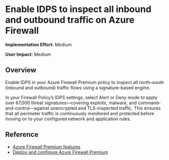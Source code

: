 # Enable IDPS  to inspect all inbound and outbound traffic on Azure Firewall
**Implementation Effort:** Medium  

**User Impact:** Medium

## Overview

Enable IDPS in your Azure Firewall Premium policy to inspect all north–south (inbound and outbound) traffic flows using a signature-based engine. 

In your Firewall Policy’s IDPS settings, select Alert or Deny mode to apply over 67,000 threat signatures—covering exploits, malware, and command-and-control—against unencrypted and TLS-inspected traffic. This ensures that all perimeter traffic is continuously monitored and protected before moving on to your configured network and application rules.

## Reference

* [Azure Firewall Premium features](https://learn.microsoft.com/en-us/azure/firewall/premium-features#intrusion-detection-and-prevention-system)
* [Deploy and configure Azure Firewall Premium](https://learn.microsoft.com/en-us/azure/firewall/premium-deploy#configure-idps)
